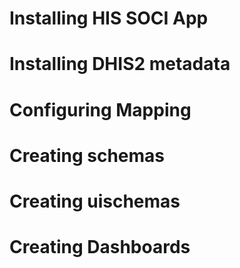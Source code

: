 # Installing HIS SOCI App
# Installing DHIS2 metadata
# Configuring Mapping
# Creating schemas
# Creating uischemas
# Creating Dashboards